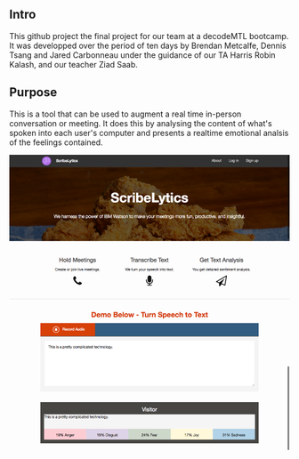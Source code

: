 ## Intro

  This github project the final project for our team at a decodeMTL bootcamp. It was developped over the period of ten days by Brendan Metcalfe, Dennis Tsang and Jared Carbonneau under the guidance of our TA Harris Robin Kalash, and our teacher Ziad Saab.
  
## Purpose

  This is a tool that can be used to augment a real time in-person conversation or meeting. It does this by analysing the content of what's spoken into each user's computer and presents a realtime emotional analsis of the feelings contained.


![Alt text](scribeLytics.png?raw=true "Landing Page")
